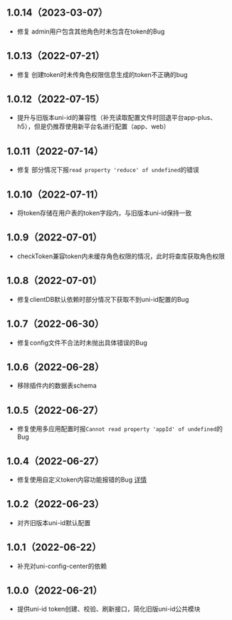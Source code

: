 ## 1.0.14（2023-03-07）
- 修复 admin用户包含其他角色时未包含在token的Bug
## 1.0.13（2022-07-21）
- 修复 创建token时未传角色权限信息生成的token不正确的bug
## 1.0.12（2022-07-15）
- 提升与旧版本uni-id的兼容性（补充读取配置文件时回退平台app-plus、h5），但是仍推荐使用新平台名进行配置（app、web）
## 1.0.11（2022-07-14）
- 修复 部分情况下报`read property 'reduce' of undefined`的错误
## 1.0.10（2022-07-11）
- 将token存储在用户表的token字段内，与旧版本uni-id保持一致
## 1.0.9（2022-07-01）
- checkToken兼容token内未缓存角色权限的情况，此时将查库获取角色权限
## 1.0.8（2022-07-01）
- 修复clientDB默认依赖时部分情况下获取不到uni-id配置的Bug
## 1.0.7（2022-06-30）
- 修复config文件不合法时未抛出具体错误的Bug
## 1.0.6（2022-06-28）
- 移除插件内的数据表schema
## 1.0.5（2022-06-27）
- 修复使用多应用配置时报`Cannot read property 'appId' of undefined`的Bug
## 1.0.4（2022-06-27）
- 修复使用自定义token内容功能报错的Bug [详情](https://ask.dcloud.net.cn/question/147945)
## 1.0.2（2022-06-23）
- 对齐旧版本uni-id默认配置
## 1.0.1（2022-06-22）
- 补充对uni-config-center的依赖
## 1.0.0（2022-06-21）
- 提供uni-id token创建、校验、刷新接口，简化旧版uni-id公共模块
